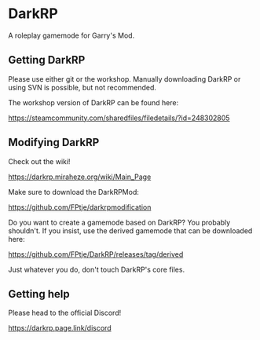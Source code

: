 # DarkRP
A roleplay gamemode for Garry's Mod.

## Getting DarkRP
Please use either git or the workshop.
Manually downloading DarkRP or using SVN is possible, but not recommended.

The workshop version of DarkRP can be found here:

https://steamcommunity.com/sharedfiles/filedetails/?id=248302805

## Modifying DarkRP
Check out the wiki!

https://darkrp.miraheze.org/wiki/Main_Page

Make sure to download the DarkRPMod:

https://github.com/FPtje/darkrpmodification

Do you want to create a gamemode based on DarkRP?
You probably shouldn't. If you insist, use the derived gamemode that can be downloaded here:

https://github.com/FPtje/DarkRP/releases/tag/derived

Just whatever you do, don't touch DarkRP's core files.

## Getting help
Please head to the official Discord!

https://darkrp.page.link/discord


